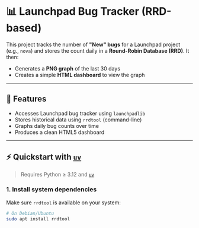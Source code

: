 # 📊 Launchpad Bug Tracker (RRD-based)

This project tracks the number of **"New" bugs** for a Launchpad project (e.g., `nova`) and stores the count daily in a **Round-Robin Database (RRD)**. It then:

- Generates a **PNG graph** of the last 30 days
- Creates a simple **HTML dashboard** to view the graph

---

## 🚀 Features

- Accesses Launchpad bug tracker using `launchpadlib`
- Stores historical data using `rrdtool` (command-line)
- Graphs daily bug counts over time
- Produces a clean HTML5 dashboard

---

## ⚡️ Quickstart with [`uv`](https://github.com/astral-sh/uv)

> Requires Python ≥ 3.12 and [`uv`](https://github.com/astral-sh/uv)

### 1. Install system dependencies

Make sure `rrdtool` is available on your system:

```bash
# On Debian/Ubuntu
sudo apt install rrdtool
```
